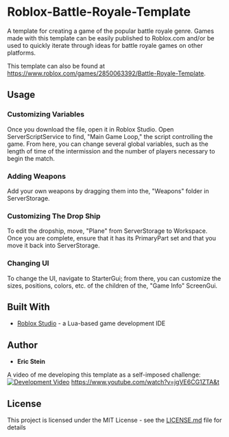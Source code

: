 # Roblox-Battle-Royale-Template

A template for creating a game of the popular battle royale genre. Games made with this template can be easily published to Roblox.com and/or be used to quickly iterate through ideas for battle royale games on other platforms.

This template can also be found at https://www.roblox.com/games/2850063392/Battle-Royale-Template.

## Usage

### Customizing Variables

Once you download the file, open it in Roblox Studio. Open ServerScriptService to find, "Main Game Loop," the script controlling the game. From here, you can change several global variables, such as the length of time of the intermission and the number of players necessary to begin the match.

### Adding Weapons

Add your own weapons by dragging them into the, "Weapons" folder in ServerStorage.

### Customizing The Drop Ship

To edit the dropship, move, "Plane" from ServerStorage to Workspace. Once you are complete, ensure that it has its PrimaryPart set and that you move it back into ServerStorage.

### Changing UI

To change the UI, navigate to StarterGui; from there, you can customize the sizes, positions, colors, etc. of the children of the, "Game Info" ScreenGui.

## Built With

* [Roblox Studio](https://www.roblox.com/create) - a Lua-based game development IDE

## Author

* **Eric Stein**

A video of me developing this template as a self-imposed challenge:
[![Development Video](https://img.youtube.com/vi/jgVE6CG1ZTA&t/0.jpg)](https://www.youtube.com/watch?v=jgVE6CG1ZTA&t)
https://www.youtube.com/watch?v=jgVE6CG1ZTA&t

## License

This project is licensed under the MIT License - see the [LICENSE.md](LICENSE.md) file for details
